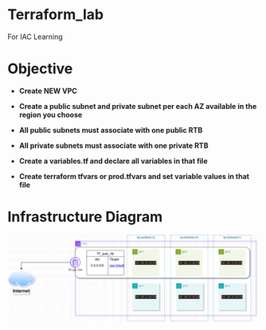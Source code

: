 # Terraform_lab
For IAC Learning

Objective
==========
- **Create NEW VPC**
  
- **Create a public subnet and private subnet per each AZ available in the region you choose**

- **All public subnets must associate with one public RTB**

- **All private subnets must associate with one private RTB**

- **Create a variables.tf and declare all variables in that file**

- **Create terraform tfvars or prod.tfvars and set variable values in that file**

# Infrastructure Diagram

![Diagram](VPC_Terraform_step.jpg)